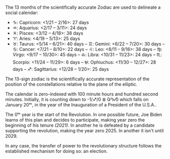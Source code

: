 The 13 months of the scientifically accurate Zodiac are used to delineate a social calendar:

- ♑: Capricorn: <1/21 – 2/16>: 27 days 
- ♒: Aquarius: <2/17 – 3/11>: 24 days
- ♓: Pisces: <3/12 – 4/18>: 38 days
- ♈: Aries: <4/19 – 5/13>: 25 days
- ♉: Taurus: <5/14 – 6/21>: 40 days
– ♊: Gemini: <6/22 – 7/20>: 30 days
– ♋: Cancer: <7/21 – 8/10>: 22 days
– ♌: Leo: <8/11 – 9/16>: 38 days
– ♍: Virgo: <9/17 – 10/30>: 45 days
– ♎: Libra: <10/31 – 11/23>: 24 days
– ♏: Scorpio: <11/24 – 11/29>: 6 days
– ⛎: Ophiuchus: <11/30 – 12/27>: 28 days
– ♐: Sagittarius: <12/28 – 1/20>: 25 days

The 13-sign zodiac is the scientifically accurate representation of the position of the constellations relative to the plane of the elliptic.

The calendar is zero-indexed with 100 minute hours and hundred second minutes. Initially, it is counting down to -1/♐/0 ≣ 0⁄♑⁄0 which falls on January 20ᵗʰ, in the year of the Inauguration of a President of the U.S.A..

The 0ᵗʰ year is the start of the Revolution. In one possible future, Joe Biden learns of this plan and decides to participate, making year zero the beginning of his tenure *(2021)*. In another he is defeated by a candidate supporting the revolution, making the year zero 2025. In another it isn't until 2029.

In any case, the transfer of power to the revolutionary structure follows the established mechanism for doing so: an election.

